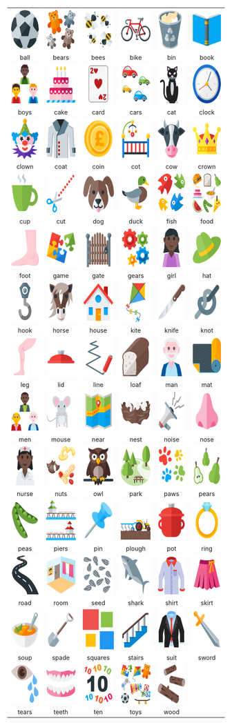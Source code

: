 |||||||
|:---:|:---:|:---:|:---:|:---:|:---:|
|<img width=96 height=96 src="https://raw.githubusercontent.com/mwibrow/CALVin-images/master/svg/ball.svg?sanitize=true"></img>|<img width=96 height=96 src="https://raw.githubusercontent.com/mwibrow/CALVin-images/master/svg/bears.svg?sanitize=true"></img>|<img width=96 height=96 src="https://raw.githubusercontent.com/mwibrow/CALVin-images/master/svg/bees.svg?sanitize=true"></img>|<img width=96 height=96 src="https://raw.githubusercontent.com/mwibrow/CALVin-images/master/svg/bike.svg?sanitize=true"></img>|<img width=96 height=96 src="https://raw.githubusercontent.com/mwibrow/CALVin-images/master/svg/bin.svg?sanitize=true"></img>|<img width=96 height=96 src="https://raw.githubusercontent.com/mwibrow/CALVin-images/master/svg/book.svg?sanitize=true"></img>|
|ball|bears|bees|bike|bin|book|
|<img width=96 height=96 src="https://raw.githubusercontent.com/mwibrow/CALVin-images/master/svg/boys.svg?sanitize=true"></img>|<img width=96 height=96 src="https://raw.githubusercontent.com/mwibrow/CALVin-images/master/svg/cake.svg?sanitize=true"></img>|<img width=96 height=96 src="https://raw.githubusercontent.com/mwibrow/CALVin-images/master/svg/card.svg?sanitize=true"></img>|<img width=96 height=96 src="https://raw.githubusercontent.com/mwibrow/CALVin-images/master/svg/cars.svg?sanitize=true"></img>|<img width=96 height=96 src="https://raw.githubusercontent.com/mwibrow/CALVin-images/master/svg/cat.svg?sanitize=true"></img>|<img width=96 height=96 src="https://raw.githubusercontent.com/mwibrow/CALVin-images/master/svg/clock.svg?sanitize=true"></img>|
|boys|cake|card|cars|cat|clock|
|<img width=96 height=96 src="https://raw.githubusercontent.com/mwibrow/CALVin-images/master/svg/clown.svg?sanitize=true"></img>|<img width=96 height=96 src="https://raw.githubusercontent.com/mwibrow/CALVin-images/master/svg/coat.svg?sanitize=true"></img>|<img width=96 height=96 src="https://raw.githubusercontent.com/mwibrow/CALVin-images/master/svg/coin.svg?sanitize=true"></img>|<img width=96 height=96 src="https://raw.githubusercontent.com/mwibrow/CALVin-images/master/svg/cot.svg?sanitize=true"></img>|<img width=96 height=96 src="https://raw.githubusercontent.com/mwibrow/CALVin-images/master/svg/cow.svg?sanitize=true"></img>|<img width=96 height=96 src="https://raw.githubusercontent.com/mwibrow/CALVin-images/master/svg/crown.svg?sanitize=true"></img>|
|clown|coat|coin|cot|cow|crown|
|<img width=96 height=96 src="https://raw.githubusercontent.com/mwibrow/CALVin-images/master/svg/cup.svg?sanitize=true"></img>|<img width=96 height=96 src="https://raw.githubusercontent.com/mwibrow/CALVin-images/master/svg/cut.svg?sanitize=true"></img>|<img width=96 height=96 src="https://raw.githubusercontent.com/mwibrow/CALVin-images/master/svg/dog.svg?sanitize=true"></img>|<img width=96 height=96 src="https://raw.githubusercontent.com/mwibrow/CALVin-images/master/svg/duck.svg?sanitize=true"></img>|<img width=96 height=96 src="https://raw.githubusercontent.com/mwibrow/CALVin-images/master/svg/fish.svg?sanitize=true"></img>|<img width=96 height=96 src="https://raw.githubusercontent.com/mwibrow/CALVin-images/master/svg/food.svg?sanitize=true"></img>|
|cup|cut|dog|duck|fish|food|
|<img width=96 height=96 src="https://raw.githubusercontent.com/mwibrow/CALVin-images/master/svg/foot.svg?sanitize=true"></img>|<img width=96 height=96 src="https://raw.githubusercontent.com/mwibrow/CALVin-images/master/svg/game.svg?sanitize=true"></img>|<img width=96 height=96 src="https://raw.githubusercontent.com/mwibrow/CALVin-images/master/svg/gate.svg?sanitize=true"></img>|<img width=96 height=96 src="https://raw.githubusercontent.com/mwibrow/CALVin-images/master/svg/gears.svg?sanitize=true"></img>|<img width=96 height=96 src="https://raw.githubusercontent.com/mwibrow/CALVin-images/master/svg/girl.svg?sanitize=true"></img>|<img width=96 height=96 src="https://raw.githubusercontent.com/mwibrow/CALVin-images/master/svg/hat.svg?sanitize=true"></img>|
|foot|game|gate|gears|girl|hat|
|<img width=96 height=96 src="https://raw.githubusercontent.com/mwibrow/CALVin-images/master/svg/hook.svg?sanitize=true"></img>|<img width=96 height=96 src="https://raw.githubusercontent.com/mwibrow/CALVin-images/master/svg/horse.svg?sanitize=true"></img>|<img width=96 height=96 src="https://raw.githubusercontent.com/mwibrow/CALVin-images/master/svg/house.svg?sanitize=true"></img>|<img width=96 height=96 src="https://raw.githubusercontent.com/mwibrow/CALVin-images/master/svg/kite.svg?sanitize=true"></img>|<img width=96 height=96 src="https://raw.githubusercontent.com/mwibrow/CALVin-images/master/svg/knife.svg?sanitize=true"></img>|<img width=96 height=96 src="https://raw.githubusercontent.com/mwibrow/CALVin-images/master/svg/knot.svg?sanitize=true"></img>|
|hook|horse|house|kite|knife|knot|
|<img width=96 height=96 src="https://raw.githubusercontent.com/mwibrow/CALVin-images/master/svg/leg.svg?sanitize=true"></img>|<img width=96 height=96 src="https://raw.githubusercontent.com/mwibrow/CALVin-images/master/svg/lid.svg?sanitize=true"></img>|<img width=96 height=96 src="https://raw.githubusercontent.com/mwibrow/CALVin-images/master/svg/line.svg?sanitize=true"></img>|<img width=96 height=96 src="https://raw.githubusercontent.com/mwibrow/CALVin-images/master/svg/loaf.svg?sanitize=true"></img>|<img width=96 height=96 src="https://raw.githubusercontent.com/mwibrow/CALVin-images/master/svg/man.svg?sanitize=true"></img>|<img width=96 height=96 src="https://raw.githubusercontent.com/mwibrow/CALVin-images/master/svg/mat.svg?sanitize=true"></img>|
|leg|lid|line|loaf|man|mat|
|<img width=96 height=96 src="https://raw.githubusercontent.com/mwibrow/CALVin-images/master/svg/men.svg?sanitize=true"></img>|<img width=96 height=96 src="https://raw.githubusercontent.com/mwibrow/CALVin-images/master/svg/mouse.svg?sanitize=true"></img>|<img width=96 height=96 src="https://raw.githubusercontent.com/mwibrow/CALVin-images/master/svg/near.svg?sanitize=true"></img>|<img width=96 height=96 src="https://raw.githubusercontent.com/mwibrow/CALVin-images/master/svg/nest.svg?sanitize=true"></img>|<img width=96 height=96 src="https://raw.githubusercontent.com/mwibrow/CALVin-images/master/svg/noise.svg?sanitize=true"></img>|<img width=96 height=96 src="https://raw.githubusercontent.com/mwibrow/CALVin-images/master/svg/nose.svg?sanitize=true"></img>|
|men|mouse|near|nest|noise|nose|
|<img width=96 height=96 src="https://raw.githubusercontent.com/mwibrow/CALVin-images/master/svg/nurse.svg?sanitize=true"></img>|<img width=96 height=96 src="https://raw.githubusercontent.com/mwibrow/CALVin-images/master/svg/nuts.svg?sanitize=true"></img>|<img width=96 height=96 src="https://raw.githubusercontent.com/mwibrow/CALVin-images/master/svg/owl.svg?sanitize=true"></img>|<img width=96 height=96 src="https://raw.githubusercontent.com/mwibrow/CALVin-images/master/svg/park.svg?sanitize=true"></img>|<img width=96 height=96 src="https://raw.githubusercontent.com/mwibrow/CALVin-images/master/svg/paws.svg?sanitize=true"></img>|<img width=96 height=96 src="https://raw.githubusercontent.com/mwibrow/CALVin-images/master/svg/pears.svg?sanitize=true"></img>|
|nurse|nuts|owl|park|paws|pears|
|<img width=96 height=96 src="https://raw.githubusercontent.com/mwibrow/CALVin-images/master/svg/peas.svg?sanitize=true"></img>|<img width=96 height=96 src="https://raw.githubusercontent.com/mwibrow/CALVin-images/master/svg/piers.svg?sanitize=true"></img>|<img width=96 height=96 src="https://raw.githubusercontent.com/mwibrow/CALVin-images/master/svg/pin.svg?sanitize=true"></img>|<img width=96 height=96 src="https://raw.githubusercontent.com/mwibrow/CALVin-images/master/svg/plough.svg?sanitize=true"></img>|<img width=96 height=96 src="https://raw.githubusercontent.com/mwibrow/CALVin-images/master/svg/pot.svg?sanitize=true"></img>|<img width=96 height=96 src="https://raw.githubusercontent.com/mwibrow/CALVin-images/master/svg/ring.svg?sanitize=true"></img>|
|peas|piers|pin|plough|pot|ring|
|<img width=96 height=96 src="https://raw.githubusercontent.com/mwibrow/CALVin-images/master/svg/road.svg?sanitize=true"></img>|<img width=96 height=96 src="https://raw.githubusercontent.com/mwibrow/CALVin-images/master/svg/room.svg?sanitize=true"></img>|<img width=96 height=96 src="https://raw.githubusercontent.com/mwibrow/CALVin-images/master/svg/seed.svg?sanitize=true"></img>|<img width=96 height=96 src="https://raw.githubusercontent.com/mwibrow/CALVin-images/master/svg/shark.svg?sanitize=true"></img>|<img width=96 height=96 src="https://raw.githubusercontent.com/mwibrow/CALVin-images/master/svg/shirt.svg?sanitize=true"></img>|<img width=96 height=96 src="https://raw.githubusercontent.com/mwibrow/CALVin-images/master/svg/skirt.svg?sanitize=true"></img>|
|road|room|seed|shark|shirt|skirt|
|<img width=96 height=96 src="https://raw.githubusercontent.com/mwibrow/CALVin-images/master/svg/soup.svg?sanitize=true"></img>|<img width=96 height=96 src="https://raw.githubusercontent.com/mwibrow/CALVin-images/master/svg/spade.svg?sanitize=true"></img>|<img width=96 height=96 src="https://raw.githubusercontent.com/mwibrow/CALVin-images/master/svg/squares.svg?sanitize=true"></img>|<img width=96 height=96 src="https://raw.githubusercontent.com/mwibrow/CALVin-images/master/svg/stairs.svg?sanitize=true"></img>|<img width=96 height=96 src="https://raw.githubusercontent.com/mwibrow/CALVin-images/master/svg/suit.svg?sanitize=true"></img>|<img width=96 height=96 src="https://raw.githubusercontent.com/mwibrow/CALVin-images/master/svg/sword.svg?sanitize=true"></img>|
|soup|spade|squares|stairs|suit|sword|
|<img width=96 height=96 src="https://raw.githubusercontent.com/mwibrow/CALVin-images/master/svg/tears.svg?sanitize=true"></img>|<img width=96 height=96 src="https://raw.githubusercontent.com/mwibrow/CALVin-images/master/svg/teeth.svg?sanitize=true"></img>|<img width=96 height=96 src="https://raw.githubusercontent.com/mwibrow/CALVin-images/master/svg/ten.svg?sanitize=true"></img>|<img width=96 height=96 src="https://raw.githubusercontent.com/mwibrow/CALVin-images/master/svg/toys.svg?sanitize=true"></img>|<img width=96 height=96 src="https://raw.githubusercontent.com/mwibrow/CALVin-images/master/svg/wood.svg?sanitize=true"></img>|
|tears|teeth|ten|toys|wood|
